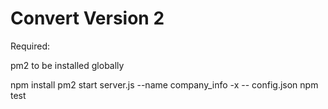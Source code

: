 # Convert Version 2

Required:

pm2 to be installed globally

npm install
pm2 start server.js --name company_info -x -- config.json
npm test
